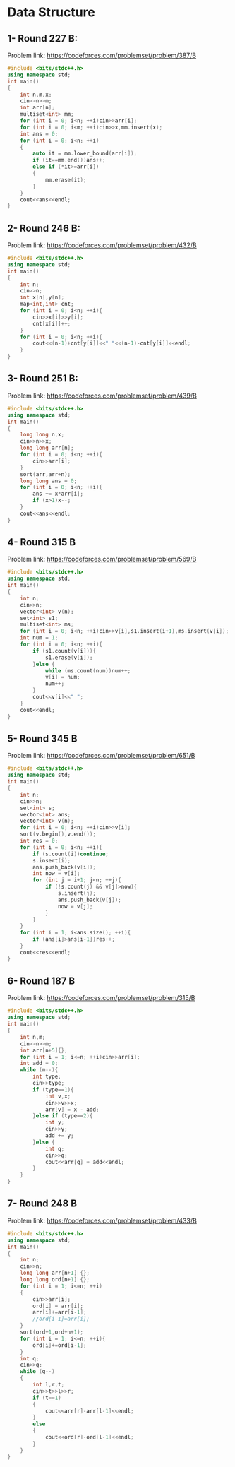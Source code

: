 # Data Structure
## 1- Round 227 B:
Problem link: https://codeforces.com/problemset/problem/387/B
```cpp
#include <bits/stdc++.h>
using namespace std;
int main()
{
    int n,m,x;
    cin>>n>>m;
    int arr[n];
    multiset<int> mm;
    for (int i = 0; i<n; ++i)cin>>arr[i];
    for (int i = 0; i<m; ++i)cin>>x,mm.insert(x);
    int ans = 0;
    for (int i = 0; i<n; ++i)
    {
        auto it = mm.lower_bound(arr[i]);
        if (it==mm.end())ans++;
        else if (*it>=arr[i])
        {
            mm.erase(it);
        }
    }
    cout<<ans<<endl;
}
```
## 2- Round 246 B:
Problem link: https://codeforces.com/problemset/problem/432/B
```cpp
#include <bits/stdc++.h>
using namespace std;
int main()
{
    int n;
    cin>>n;
    int x[n],y[n];
    map<int,int> cnt;
    for (int i = 0; i<n; ++i){
        cin>>x[i]>>y[i];
        cnt[x[i]]++;
    }
    for (int i = 0; i<n; ++i){
        cout<<(n-1)+cnt[y[i]]<<" "<<(n-1)-cnt[y[i]]<<endl;
    }
}
```
## 3- Round 251 B:
Problem link: https://codeforces.com/problemset/problem/439/B
```cpp
#include <bits/stdc++.h>
using namespace std;
int main()
{
    long long n,x;
    cin>>n>>x;
    long long arr[n];
    for (int i = 0; i<n; ++i){
        cin>>arr[i];
    }
    sort(arr,arr+n);
    long long ans = 0;
    for (int i = 0; i<n; ++i){
        ans += x*arr[i];
        if (x>1)x--;
    }
    cout<<ans<<endl;
}
```
## 4- Round 315 B
Problem link: https://codeforces.com/problemset/problem/569/B
```cpp
#include <bits/stdc++.h>
using namespace std;
int main()
{
    int n;
    cin>>n;
    vector<int> v(n);
    set<int> s1;
    multiset<int> ms;
    for (int i = 0; i<n; ++i)cin>>v[i],s1.insert(i+1),ms.insert(v[i]);
    int num = 1;
    for (int i = 0; i<n; ++i){
        if (s1.count(v[i])){
            s1.erase(v[i]);
        }else {
            while (ms.count(num))num++;
            v[i] = num;
            num++;
        }
        cout<<v[i]<<" ";
    }
    cout<<endl;
}
```
## 5- Round 345 B
Problem link: https://codeforces.com/problemset/problem/651/B
```cpp
#include <bits/stdc++.h>
using namespace std;
int main()
{
    int n;
    cin>>n;
    set<int> s;
    vector<int> ans;
    vector<int> v(n);
    for (int i = 0; i<n; ++i)cin>>v[i];
    sort(v.begin(),v.end());
    int res = 0;
    for (int i = 0; i<n; ++i){
        if (s.count(i))continue;
        s.insert(i);
        ans.push_back(v[i]);
        int now = v[i];
        for (int j = i+1; j<n; ++j){
            if (!s.count(j) && v[j]>now){
                s.insert(j);
                ans.push_back(v[j]);
                now = v[j];
            }
        }
    }
    for (int i = 1; i<ans.size(); ++i){
        if (ans[i]>ans[i-1])res++;
    }
    cout<<res<<endl;
}
```
## 6- Round 187 B
Problem link: https://codeforces.com/problemset/problem/315/B
```cpp
#include <bits/stdc++.h>
using namespace std;
int main()
{
    int n,m;
    cin>>n>>m;
    int arr[n+5]{};
    for (int i = 1; i<=n; ++i)cin>>arr[i];
    int add = 0;
    while (m--){
        int type;
        cin>>type;
        if (type==1){
            int v,x;
            cin>>v>>x;
            arr[v] = x - add;
        }else if (type==2){
            int y;
            cin>>y;
            add += y;
        }else {
            int q;
            cin>>q;
            cout<<arr[q] + add<<endl;
        }
    }
}
```
## 7- Round 248 B
Problem link: https://codeforces.com/problemset/problem/433/B
```cpp
#include <bits/stdc++.h>
using namespace std;
int main()
{
    int n;
    cin>>n;
    long long arr[n+1] {};
    long long ord[n+1] {};
    for (int i = 1; i<=n; ++i)
    {
        cin>>arr[i];
        ord[i] = arr[i];
        arr[i]+=arr[i-1];
        //ord[i-1]=arr[i];
    }
    sort(ord+1,ord+n+1);
    for (int i = 1; i<=n; ++i){
        ord[i]+=ord[i-1];
    }
    int q;
    cin>>q;
    while (q--)
    {
        int l,r,t;
        cin>>t>>l>>r;
        if (t==1)
        {
            cout<<arr[r]-arr[l-1]<<endl;
        }
        else
        {
            cout<<ord[r]-ord[l-1]<<endl;
        }
    }
}
```
